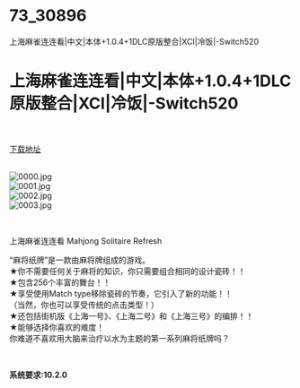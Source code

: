 # 73_30896
上海麻雀连连看|中文|本体+1.0.4+1DLC原版整合|XCI|冷饭|-Switch520
# 上海麻雀连连看|中文|本体+1.0.4+1DLC原版整合|XCI|冷饭|-Switch520
 <br/></br>
[下载地址](https://www.switch520.cc/article/30896 "下载地址")
<br/></br>

<p><img title="0000.jpg" src="https://www.switch520.cc/muke_img/2022_05_07_746d87314e029.jpg" alt="0000.jpg"><br>
<img title="0001.jpg" src="https://www.switch520.cc/muke_img/2022_05_07_7cc2f477ddaa4.jpg" alt="0001.jpg"><br>
<img title="0002.jpg" src="https://www.switch520.cc/muke_img/2022_05_07_414b9dd3336ee.jpg" alt="0002.jpg"><br>
<img title="0003.jpg" src="https://www.switch520.cc/muke_img/2022_05_07_b3bf1c56bb543.jpg" alt="0003.jpg"></p>
<p>&nbsp;</p>
<p>上海麻雀连连看 Mahjong Solitaire Refresh</p>
<p>“麻将纸牌”是一款由麻将牌组成的游戏。<br>
★你不需要任何关于麻将的知识，你只需要组合相同的设计瓷砖！！<br>
★包含256个丰富的舞台！！<br>
★享受使用Match type移除瓷砖的节奏，它引入了新的功能！！<br>
（当然，你也可以享受传统的点击类型！）<br>
★还包括街机版《上海一号》、《上海二号》和《上海三号》的编排！！<br>
★能够选择你喜欢的难度！<br>
你难道不喜欢用大脑来治疗以水为主题的第一系列麻将纸牌吗？</p>
<p>&nbsp;</p>
<p><strong>系统要求:10.2.0</strong></p>



